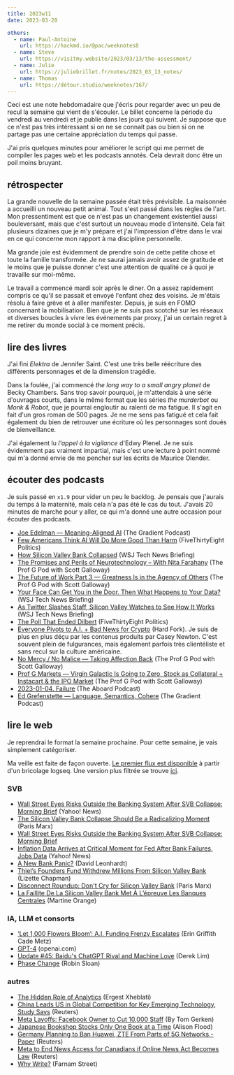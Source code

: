 ```yaml
---
title: 2023w11
date: 2023-03-20

others:
  - name: Paul-Antoine
    url: https://hackmd.io/@pac/weeknotes8
  - name: Steve
    url: https://visitmy.website/2023/03/13/the-assessment/
  - name: Julie
    url: https://juliebrillet.fr/notes/2023_03_13_notes/
  - name: Thomas
    url: https://détour.studio/weeknotes/167/
---
```


Ceci est une note hebdomadaire que j'écris pour regarder avec un peu de recul la semaine qui vient de s'écouler.
Le billet concerne la période du vendredi au vendredi et je publie dans les jours qui suivent.
Je suppose que ce n'est pas très intéressant si on ne se connait pas ou bien si on ne partage pas une certaine appréciation du temps qui passe.

J'ai pris quelques minutes pour améliorer le script qui me permet de compiler les pages web et les podcasts annotés.
Cela devrait donc être un poil moins bruyant.


## rétrospecter

La grande nouvelle de la semaine passée était très prévisible.
La maisonnée a accueilli un nouveau petit animal.
Tout s'est passé dans les règles de l'art.
Mon pressentiment est que ce n'est pas un changement existentiel aussi bouleversant, mais que c'est surtout un nouveau mode d'intensité.
Cela fait plusieurs dizaines que je m'y prépare et j'ai l'impression d'être dans le vrai en ce qui concerne mon rapport à ma discipline personnelle.

Ma grande joie est évidemment de prendre soin de cette petite chose et toute la famille transformée.
Je ne saurai jamais avoir assez de gratitude et le moins que je puisse donner c'est une attention de qualité ce à quoi je travaille sur moi-même.

Le travail a commencé mardi soir après le diner.
On a assez rapidement compris ce qu'il se passait et envoyé l'enfant chez des voisins.
Je m'étais résolu à faire grève et à aller manifester.
Depuis, je suis en FOMO concernant la mobilisation.
Bien que je ne suis pas scotché sur les réseaux et diverses boucles à vivre les événements par proxy, j'ai un certain regret à me retirer du monde social à ce moment précis.


## lire des livres

J'ai fini *Elektra* de Jennifer Saint.
C'est une très belle réécriture des différents personnages et de la dimension tragédie.

Dans la foulée, j'ai commencé *the long way to a small angry planet* de Becky Chambers.
Sans trop savoir pourquoi, je m'attendais à une série d'ouvrages courts, dans le même format que les séries *the murderbot* ou *Monk & Robot*, que je pourrai engloutir au ralenti de ma fatigue.
Il s'agit en fait d'un gros roman de 500 pages.
Je ne me sens pas fatigué et cela fait également du bien de retrouver une écriture où les personnages sont doués de bienveillance.

J'ai également lu *l'appel à la vigilance* d'Edwy Plenel.
Je ne suis évidemment pas vraiment impartial, mais c'est une lecture à point nommé qui m'a donné envie de me pencher sur les écrits de Maurice Olender.


## écouter des podcasts

Je suis passé en `x1.9` pour vider un peu le backlog.
Je pensais que j'aurais du temps à la maternité, mais cela n'a pas été le cas du tout.
J'avais 20 minutes de marche pour y aller, ce qui m'a donné une autre occasion pour écouter des podcasts.

- [Joe Edelman —  Meaning-Aligned AI][podcast:0] (The Gradient Podcast)
- [Few Americans Think AI Will Do More Good Than Harm][podcast:1] (FiveThirtyEight Politics)
- [How Silicon Valley Bank Collapsed][podcast:2] (WSJ Tech News Briefing)
- [The Promises and Perils of Neurotechnology – With Nita Farahany][podcast:3] (The Prof G Pod with Scott Galloway)
- [The Future of Work Part 3 —  Greatness Is in the Agency of Others][podcast:4] (The Prof G Pod with Scott Galloway)
- [Your Face Can Get You in the Door. Then What Happens to Your Data?][podcast:5] (WSJ Tech News Briefing)
- [As Twitter Slashes Staff, Silicon Valley Watches to See How It Works][podcast:6] (WSJ Tech News Briefing)
- [The Poll That Ended Dilbert][podcast:7] (FiveThirtyEight Politics)
- [Everyone Pivots to A.I. + Bad News for Crypto][podcast:8] (Hard Fork). Je suis de plus en plus déçu par les contenus produits par Casey Newton. C'est souvent plein de fulgurances, mais également parfois très clientéliste et sans recul sur la culture américaine.
- [No Mercy / No Malice —  Taking Affection Back][podcast:9] (The Prof G Pod with Scott Galloway)
- [Prof G Markets —  Virgin Galactic Is Going to Zero, Stock as Collateral + Instacart & the IPO Market][podcast:10] (The Prof G Pod with Scott Galloway)
- [2023-01-04. Failure][podcast:11] (The Aboard Podcast)
- [Ed Grefenstette —  Language, Semantics, Cohere][podcast:12] (The Gradient Podcast)

[podcast:0]: https://share.snipd.com/episode/0e6a77a5-fed9-425e-a508-407eb2d96597
[podcast:1]: https://share.snipd.com/episode/484d1ca1-45e4-4bf5-b3e8-be99ded4650e
[podcast:2]: https://share.snipd.com/episode/545d1052-2448-4d90-b6bf-c42072d0374c
[podcast:3]: https://share.snipd.com/episode/cf5bf9ab-860f-4091-acd4-2c1e62e34010
[podcast:4]: https://share.snipd.com/episode/20110cfe-ed3c-4662-97f1-4fa65667866f
[podcast:5]: https://share.snipd.com/episode/d1ee3927-02e9-46a5-9df9-55cd4dae78ed
[podcast:6]: https://share.snipd.com/episode/495e0868-b6c4-4324-93a3-be5937b89d4c
[podcast:7]: https://share.snipd.com/episode/3ed9e27e-69cb-4cd5-914f-26c36c9111f1
[podcast:8]: https://share.snipd.com/episode/da791d3a-966f-4443-b3d2-65b82ca81013
[podcast:9]: https://share.snipd.com/episode/06ba69fe-70c1-46ba-815d-c87f91dc02fe
[podcast:10]: https://share.snipd.com/episode/2d1487a9-491c-41d2-b48a-447e1e377d0d
[podcast:11]: https://share.snipd.com/episode/6eb66ed3-b728-4d96-be58-d61044503a00
[podcast:12]: https://share.snipd.com/episode/09b17409-4375-451f-a122-7933ae3164c6


## lire le web

Je reprendrai le format la semaine prochaine.
Pour cette semaine, je vais simplement catégoriser.

Ma veille est faite de façon ouverte.
[Le premier flux est disponible](https://veille.11d.im/#/all-journals) à partir d'un bricolage logseq.
Une version plus filtrée se trouve [ici](../liens).

### SVB

- [Wall Street Eyes Risks Outside the Banking System After SVB Collapse: Morning Brief][article:7] (Yahoo! News)
- [The Silicon Valley Bank Collapse Should Be a Radicalizing Moment][article:8] (Paris Marx)
- [Wall Street Eyes Risks Outside the Banking System After SVB Collapse: Morning Brief][article:9] 
- [Inflation Data Arrives at Critical Moment for Fed After Bank Failures, Jobs Data][article:11] (Yahoo! News)
- [A New Bank Panic?][article:12] (David Leonhardt)
- [Thiel’s Founders Fund Withdrew Millions From Silicon Valley Bank][article:15] (Lizette Chapman)
- [Disconnect Roundup: Don't Cry for Silicon Valley Bank][article:17] (Paris Marx)
- [La Faillite De La Silicon Valley Bank Met À L’épreuve Les Banques Centrales][article:16] (Martine Orange)


### IA, LLM et consorts

- [‘Let 1,000 Flowers Bloom’: A.I. Funding Frenzy Escalates][article:3] (Erin Griffith
        Cade Metz)
- [GPT-4][article:4] (openai.com)
- [Update #45: Baidu's ChatGPT Rival and Machine Love][article:2] (Derek Lim)
- [Phase Change][article:19] (Robin Sloan)


### autres

- [The Hidden Role of Analytics][article:0] (Ergest Xheblati)
- [China Leads US in Global Competition for Key Emerging Technology, Study Says][article:1] (Reuters)
- [Meta Layoffs: Facebook Owner to Cut 10,000 Staff][article:5] (By Tom Gerken)
- [Japanese Bookshop Stocks Only One Book at a Time][article:6] (Alison Flood)
- [Germany Planning to Ban Huawei, ZTE From Parts of 5G Networks -Paper][article:13] (Reuters)
- [Meta to End News Access for Canadians if Online News Act Becomes Law][article:14] (Reuters)
- [Why Write?][article:18] (Farnam Street)

[article:0]: https://open.substack.com/pub/ergestx/p/the-hidden-role-of-analytics?r=nb235&utm_medium=ios&utm_campaign=post
[article:1]: https://www.reuters.com/technology/china-leads-us-global-competition-key-emerging-technology-study-says-2023-03-02/
[article:2]: https://open.substack.com/pub/thegradientpub/p/update-45-baidus-chatgpt-rival-and?r=nb235&utm_medium=ios&utm_campaign=post
[article:3]: https://www.nytimes.com/2023/03/14/technology/ai-funding-boom.html
[article:4]: https://openai.com/research/gpt-4
[article:5]: https://www.bbc.com/news/technology-64954124
[article:6]: https://www.theguardian.com/books/2015/dec/23/japanese-bookshop-stocks-only-one-book-at-a-time
[article:7]: https://finance.yahoo.com/news/wall-street-eyes-risks-outside-the-banking-system-after-svb-collapse-morning-brief-093051841.html
[article:8]: https://www.disconnect.blog/p/the-silicon-valley-bank-collapse
[article:9]: https://finance.yahoo.com/news/wall-street-eyes-risks-outside-the-banking-system-after-svb-collapse-morning-brief-093051841.html
[article:10]: https://finance.yahoo.com/news/inflation-data-arrives-at-critical-moment-for-fed-after-bank-failures-jobs-data-192322720.html
[article:11]: https://finance.yahoo.com/news/inflation-data-arrives-at-critical-moment-for-fed-after-bank-failures-jobs-data-192322720.html
[article:12]: https://www.nytimes.com/2023/03/13/briefing/silicon-valley-bank.html
[article:13]: https://www.reuters.com/technology/germany-planning-ban-huawei-zte-parts-5g-networks-paper-2023-03-06/
[article:14]: https://www.reuters.com/technology/meta-end-news-access-canadians-if-online-news-act-becomes-law-2023-03-11/
[article:15]: https://www.bloomberg.com/news/articles/2023-03-11/thiel-s-founders-fund-withdrew-millions-from-silicon-valley-bank
[article:16]: https://www.mediapart.fr/journal/economie-et-social/120323/la-faillite-de-la-silicon-valley-bank-met-l-epreuve-les-banques-centrales
[article:17]: https://www.disconnect.blog/p/disconnect-roundup-dont-cry-for-silicon?publication_id=1339556&post_id=106837080&isFreemail=true
[article:18]: https://fs.blog/why-write/
[article:19]: https://www.robinsloan.com/lab/phase-change/

